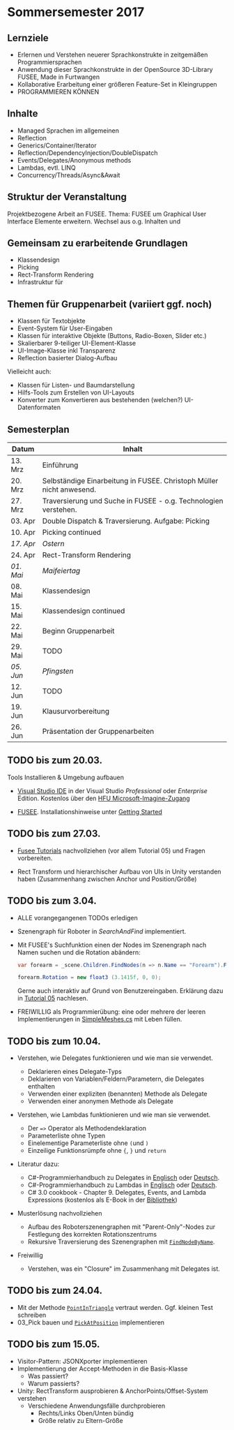 # Sommersemester 2017

## Lernziele

 - Erlernen und Verstehen neuerer Sprachkonstrukte in zeitgemäßen Programmiersprachen
 - Anwendung dieser Sprachkonstrukte in der OpenSource 3D-Library FUSEE, Made in
   Furtwangen 
 - Kollaborative Erarbeitung einer größeren Feature-Set in Kleingruppen
 - PROGRAMMIEREN KÖNNEN

## Inhalte

- Managed Sprachen im allgemeinen
- Reflection
- Generics/Container/Iterator
- Reflection/DependencyInjection/DoubleDispatch
- Events/Delegates/Anonymous methods
- Lambdas, evtl. LINQ
- Concurrency/Threads/Async&Await

## Struktur der Veranstaltung

Projektbezogene Arbeit an FUSEE. Thema:
FUSEE um Graphical User Interface Elemente erweitern.
Wechsel aus o.g. Inhalten und

## Gemeinsam zu erarbeitende Grundlagen

- Klassendesign
- Picking
- Rect-Transform Rendering
- Infrastruktur für 

## Themen für Gruppenarbeit (variiert ggf. noch)

- Klassen für Textobjekte
- Event-System für User-Eingaben
- Klassen für interaktive Objekte (Buttons, Radio-Boxen, Slider etc.)
- Skalierbarer 9-teiliger UI-Element-Klasse
- UI-Image-Klasse inkl Transparenz
- Reflection basierter Dialog-Aufbau

Vielleicht auch:
- Klassen für Listen- und Baumdarstellung
- Hilfs-Tools zum Erstellen von UI-Layouts
- Konverter zum Konvertieren aus bestehenden (welchen?) UI-Datenformaten


## Semesterplan

| Datum          | Inhalt             | 
|----------------|--------------------| 
| 13. Mrz        | Einführung         | 
| 20. Mrz        | Selbständige Einarbeitung in FUSEE. Christoph Müller nicht anwesend.  | 
| 27. Mrz        | Traversierung und Suche in FUSEE - o.g. Technologien verstehen.      | 
| 03. Apr        | Double Dispatch & Traversierung. Aufgabe: Picking     | 
| 10. Apr        | Picking continued                   | 
| _17. Apr_      | _Ostern_                            | 
| 24. Apr        | Rect-Transform Rendering       | 
| _01. Mai_      | _Maifeiertag_      | 
| 08. Mai        | Klassendesign                   | 
| 15. Mai        | Klassendesign continued                 | 
| 22. Mai        | Beginn Gruppenarbeit            | 
| 29. Mai        | TODO                   | 
| _05. Jun_      | _Pfingsten_             | 
| 12. Jun        | TODO                      | 
| 19. Jun        | Klausurvorbereitung               | 
| 26. Jun        | Präsentation der Gruppenarbeiten  | 

## TODO bis zum 20.03.

Tools Installieren & Umgebung aufbauen
- [Visual Studio IDE](https://www.visualstudio.com/) in der Visual Studio _Professional_ oder _Enterprise_ Edition.
  Kostenlos über den [HFU Microsoft-Imagine-Zugang](https://e5.onthehub.com/WebStore/Welcome.aspx?ws=59962a70-148d-e311-93fa-b8ca3a5db7a1)

- [FUSEE](http://fusee3d.org). Installationshinweise unter [Getting Started](https://github.com/FUSEEProjectTeam/Fusee/wiki/Getting-Started)


## TODO bis zum 27.03.

- [Fusee Tutorials](https://github.com/griestopf/Fusee.Tutorial) nachvollziehen (vor allem Tutorial 05) und Fragen vorbereiten.

- Rect Transform und hierarchischer Aufbau von UIs in Unity verstanden haben (Zusammenhang zwischen Anchor und Position/Größe)


## TODO bis zum 3.04.

- ALLE vorangegangenen TODOs erledigen

- Szenengraph für Roboter in _SearchAndFind_ implementiert.

- Mit FUSEE's Suchfunktion einen der Nodes im Szenengraph nach Namen suchen und
  die Rotation abändern:

  ```C#
  var forearm = _scene.Children.FindNodes(n => n.Name == "Forearm").First().GetTransform();

  forearm.Rotation = new float3 (3.1415f, 0, 0);
  ```
  Gerne auch interaktiv auf Grund von Benutzereingaben.
  Erklärung dazu in [Tutorial 05](https://github.com/griestopf/Fusee.Tutorial/tree/master/Tutorial05#accessing-scene-properties) nachlesen.

- FREIWILLIG als Programmierübung: eine oder mehrere der leeren Implementierungen
  in [SimpleMeshes.cs](01_SearchAndFind/Core/SimpleMeshes.cs) mit Leben füllen.  

## TODO bis zum 10.04.

- Verstehen, wie Delegates funktionieren und wie man sie verwendet.
  - Deklarieren eines Delegate-Typs
  - Deklarieren von Variablen/Feldern/Parametern, die Delegates enthalten
  - Verwenden einer expliziten (benannten) Methode als Delegate
  - Verwenden einer anonymen Methode als Delegate

- Verstehen, wie Lambdas funktionieren und wie man sie verwendet.
  - Der `=>` Operator als Methodendeklaration
  - Parameterliste ohne Typen
  - Einelementige Parameterliste ohne `(`und `)`
  - Einzeilige Funktionsrümpfe ohne `{`, `}` und `return`

- Literatur dazu:
  - C#-Programmierhandbuch zu Delegates in
     [Englisch](https://docs.microsoft.com/en-us/dotnet/articles/csharp/programming-guide/delegates/index) oder 
     [Deutsch](https://msdn.microsoft.com/de-de/library/ms173171(v=vs.140).aspx).
  - C#-Programmierhandbuch zu Lambdas in
    [Englisch](https://docs.microsoft.com/en-us/dotnet/articles/csharp/programming-guide/statements-expressions-operators/lambda-expressions) oder 
    [Deutsch](https://msdn.microsoft.com/de-de/library/bb397687.aspx).
  - C# 3.0 cookbook - Chapter 9. Delegates, Events, and Lambda Expressions (kostenlos als E-Book in der 
    [Bibliothek](http://www.hs-furtwangen.de/willkommen/die-hochschule/zentrale-services/informations-und-medienzentrum/die-bibliotheken.html))

- Musterlösung nachvollziehen
  - Aufbau des Roboterszenengraphen mit "Parent-Only"-Nodes zur Festlegung des korrekten Rotationszentrums
  - Rekursive Traversierung des Szenengraphen mit [`FindNodeByName`](02_SearchAndFindSolved/Core/SearchAndFind.cs#L144).

- Freiwillig
  - Verstehen, was ein "Closure" im Zusammenhang mit Delegates ist.

## TODO bis zum 24.04.

- Mit der Methode [`PointInTriangle`](https://github.com/FUSEEProjectTeam/Fusee/blob/develop/src/Math/Core/float2.cs#L972)
  vertraut werden. Ggf. kleinen Test schreiben
- 03_Pick bauen und [`PickAtPosition`](03_Pick/Core/Pick.cs#L164) implementieren

## TODO bis zum 15.05.

- Visitor-Pattern: JSONXporter implementieren
- Implementierung der Accept-Methoden in die Basis-Klasse
  - Was passiert?
  - Warum passierts?
- Unity: RectTransform ausprobieren & AnchorPoints/Offset-System verstehen
  - Verschiedene Anwendungsfälle durchprobieren
    - Rechts/Links Oben/Unten bündig
    - Größe relativ zu Eltern-Größe


